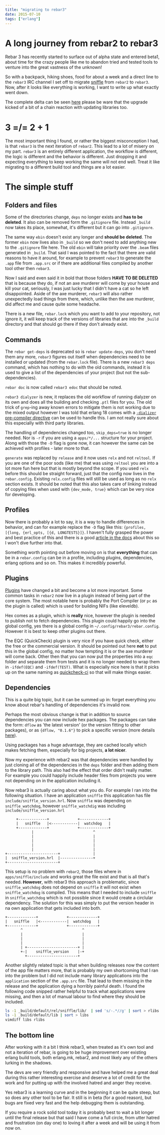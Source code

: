 ```yaml
---
title: "migrating to rebar3"
date: 2015-07-10
tags: ["erlang"]
---
```


# A long journey from rebar2 to rebar3

Rebar 3 has recently started to surface out of alpha state and entered beta1, about time for the crazy people like me to abandon tried and tested tools to venture into the great vastness of the unknown!

So with a backpack, hiking shoes, food for about a week and a direct line to the `rebar3` IRC channel I set off to migrate [sniffle](https://github.com/project-fifo/sniffle) from `rebar2` to `rebar3`. Now, after it looks like everything is working, I want to write up what exactly went down.

The complete delta can be seen [here](https://github.com/project-fifo/sniffle/pull/2/files?diff=split) please be ware that the upgrade kicked of a bit of a chain reaction with updating libraries too.

# 3 =/= 2 + 1
The most important thing I found, or rather the biggest misconception I had, is that `rebar3` is the next iteration of `rebar2`. This lead to a lot of misery on my part. `rebar3` is an entirely different application, the workflow is different, the logic is different and the behavior is different. Just dropping it and expecting everything to keep working the same will not end well. Treat it like migrating to a different build tool and things are a lot easier.

# The simple stuff

## Folders and files

Some of the directories change, `deps` no longer exists and __has to be deleted__. It also can be removed form the `.gitignore` file. Instead `_build` now takes its place, somewhat, it's different but it can go into `.gitignore`.

The same way `ebin` doesn't exist any longer and __should be deleted__. The former `ebin` now lives also in `_build` so we don't need to add anything new to the `.gitignore` file here. The old `ebin` will take priority over the `.beam` files generated in `_build`. That said I was pointed to the fact that there are valid reasons to have it around, for example to prevent `rebar3` to generate the `.app` file from `.app.src` or if there are additional files compiled by another tool other then `rebar3`.

Now I said and even said it in bold that those folders __HAVE TO BE DELETED__ that is because they do, if not an axe murderer will come by your house and kill your cat, seriously, I was just lucky that I didn't have a cat so he left disappointed. Aside of the axe murderer, `rebar3` will also rather unexpectedly load things from there, which, unlike then the axe murderer, did affect me and cause quite some headache.

There is a new file, `rebar.lock` which you want to add to your repository, not ignore it, it will keep track of the versions of libraries that are into the `_build` directory and that should go there if they don't already exist.

## Commands

The `rebar get-deps` is deprecated so is `rebar update-deps`, you don't need them any more, `rebar3` figures out itself when dependencies need to be installed or updated (from the `rebar.lock` file). There is a new `rebar3 deps` command, which has nothing to do with the old commands, instead it is used to give a list of the dependencies of your project (but not the sub-dependencies).

`rebar doc` is now called `rebar3 edoc` that should be noted.

`rebar3 dialyzer` is new, it replaces the old workflow of running dialyzer on its own and does all the building and checking `.ptl` files for you. The old trick of `grep`-ing away known errors to mitigate them is not working due to the mixed output however I was told that erlang 18 comes with a [`-dializer` pre-compiler directive](http://www.erlang.org/doc/man/dialyzer.html) can be used to handle this. I am not really sure about this especially with third party libraries. 

The handling of dependencies changed too, `skip_deps=true` is no longer needed. Nor is `-r` if you are using a `apps/*/...` structure for your project. Along with those the `-D` flag is gone now, it can however the same can be achieved with profiles - later more to that.

`generate` was replaced by `release` and it now uses `relx` and not `reltool`. If you are one of the poor sods (like me) that was using `reltool` you are into a lot more fun here but that is mostly beyond the scope. If you used `relx` before this should be straight forward, just that the config now lives in the `rebar.config`. Existing `relx.config` files will still be used as long as no `relx` section exists. It should be noted that this also takes care of linking instead of copying files when used with `{dev_mode, true}` which can be very nice for developing. 

## Profiles

Now there is probably a lot to say, it is a way to handle differences in behavior, and can for example replace the `-D` flag like this: `{profiles, [{long, {erl_opts, [{d, LONGTESTS}]}`. I haven't fully grasped the power and best practice of this and there is a good [article in the docs](http://www.rebar3.org/docs/profiles) about this so I won't dive further into that.

Something worth pointing out before moving on is that __everything__ that can be in a `rebar.config` can be in a profile, including plugins, dependencies, erlang options and so on. This makes it incredibly powerful.

## Plugins

[Plugins](http://www.rebar3.org/docs/using-available-plugins) have changed a bit and become a lot more important. Some common tasks in `rebar2` now live in a plugin instead of being part of the core system. The most notable here is probably the Port Compiler (or `pc` as the plugin is called) which is used for building NIFs (like eleveldb).

Hex comes as a plugin, which is __really__ nice, however the plugin is needed to publish not to fetch dependencies. This plugin could happily go into the global config, yes there is a global config in `~/.config/rebar3/rebar.config`. However it is best to keep other plugins out there.

The EQC (QuickCheck) plugin is very nice if you have quick check, either the free or the commercial version. It should be pointed out here __not__ to put this in the global config, no matter how tempting it is or the axe murderer will come back. Other then that you can now put the properties into a `eqc` folder and separate them from tests and it is no longer needed to wrap them in `-ifdef(EQC)`  and `-ifdef(TEST)`. What is especially nice here is that it picks up on the same naming as [quickcheck-ci](http://quickcheck-ci.com/) so that will make things easier.

## Dependencies

This is a quite big topic, but it can be summed up in: forget everything you know about rebar's handling of dependencies it's invalid now.

Perhaps the most obvious change is that in addition to source dependencies you can now include hex packages. The packages can take the form: `dflow` as 'the latest version' (or the version fitting to other packages), or as `{dflow, "0.1.6"}` to pick a specific version (more details [here](http://elixir-lang.org/docs/stable/elixir/Version.html)).

Using packages has a huge advantage, they are cached locally which makes fetching them, especially for big projects, __a lot nicer__.

Now my experience with rebar2 was that dependencies were handled by just cloning all of the dependencies in the `deps` folder and then adding them to the library path. This also had the effect that order didn't really matter. For example you could happily include header files from projects you were not depending on in the application including it.

Now rebar3 is actually caring about what you do. For example I ran into the following situation. I have an application `sniffle` this application has file `include/sniffle_version.hrl`. Now `sniffle` was depending on `sniffle_watchdog`, however `sniffle_watchdig` was including `include/sniffle_version.hrl`


```
     +-------------+             +-------------+
     |   sniffle   |<------------|  watchdog   |
     +-------------+             +-------------+
            |                           ^
            |                           |
            |                           |
            |                           |
            |                           |
+-----------------------+               |
|  sniffle_version.hrl  |---------------+
+-----------------------+
```

This setup is no problem with `rebar2`, those files where in `apps/sniffle/include` and works great the file exist and that is all that's needed. __However__, with rebar3 this approach is problematic, since  `sniffle_watchdog` does not depend on `sniffle` it will not exist when `sniffle_watchdog` is compiled. This means that I needed to include `sniffle` in `sniffle_watchdog` which is not possible since it would create a circlular dependency. The solution for this was simply to put the version header in na own application that gets included into both.

```
+-------------+             +-------------+
|   sniffle   |<------------|  watchdog   |
+-------------+             +-------------+
       ^                           ^
       |                           |
       |                           |
       |                           |
       | +-----------------------+ |
       +-|    sniffle_version    |-+
         +-----------------------+
```


Another slightly related topic is that when building releases now the content of the app file matters more, that is probably my own shortcoming that I ran into the problem but I did not include many library applications into the `application` section of the `.app.src` file. That lead to them missing in the release and the application dying a horribly painful death. I found the following code snipped rather helpful to track what applications were missing, and then a lot of manual labour to find where they should be included.

```bash
ls -1 _build/default/rel/sniffle/lib/  | sed 's/-.*//g' | sort > rlibs
ls -1 _build/default/lib | sort > libs
vimdiff libs rlibs
```

## The bottom line

After working with it a bit I think rebar3, when treated as it's own tool and not a iteration of rebar, is going to be huge improvement over existing erlang build tools, both erlang.mk, rebar2, and most likely any of the others lurking in the shadows.

The devs are very friendly and responsive and have helped me a great deal during this rather interesting exercise and deserve a lot of credit for the work and for putting up with the involved hatred and anger they receive.

Yes rebar3 is a learning curve and in the beginning it can be quite steep, but so does any other tool to be fair. It still is in beta (for a good reason), but bugs are fixed very fast and the help debugging them is outstanding.

If you require a rock solid tool today it is probably best to wait a bit longer until the final release but that said I have come a full circle, from utter hatred and frustration (on day one) to loving it after a week and will be using it from now on.
